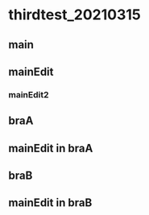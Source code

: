 # thirdtest_20210315

## main
## mainEdit

### mainEdit2
## braA

## mainEdit in braA

## braB

## mainEdit in braB